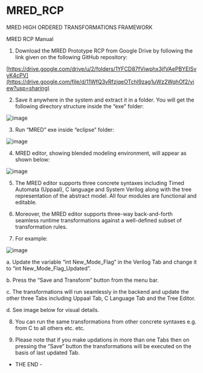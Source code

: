 # MRED_RCP
MRED HIGH ORDERED TRANSFORMATIONS FRAMEWORK

MRED RCP Manual

1.	Download the MRED Prototype RCP from Google Drive by following the link given on the following GitHub repository:

   [https://drive.google.com/drive/u/2/folders/1YFCD87fViwphx3jfVAePBYEISvyK4cPV](https://drive.google.com/file/d/11WfQ3vRfzjqeOTchI9zag1uWz2WqhOf2/view?usp=sharing)

2.	Save it anywhere in the system and extract it in a folder. You will get the following directory structure inside the “exe” folder:

 ![image](https://github.com/user-attachments/assets/b3f3f01e-cc77-4139-b068-b005846016c9)


3.	Run “MRED” exe inside “eclipse” folder:

 
![image](https://github.com/user-attachments/assets/25f9fea2-eb12-4ee5-81d7-a7fb2a40deed)



4.	MRED editor, showing blended modeling environment, will appear as shown below:

 ![image](https://github.com/user-attachments/assets/1f7c9216-29c6-4d42-bdbf-f19df6974e4f)


5.	The MRED editor supports three concrete syntaxes including Timed Automata (Uppaal), C language and System Verilog along with the tree representation of the abstract model. All four modules are functional and editable.

6.	 Moreover, the MRED editor supports three-way back-and-forth seamless runtime transformations against a well-defined subset of transformation rules.

7.	For example:

   ![image](https://github.com/user-attachments/assets/91104d66-8727-4158-9b46-46a2f45ed929)


a.	Update the variable “int New_Mode_Flag” in the Verilog Tab and change it to “int New_Mode_Flag_Updated”.

b.	Press the “Save and Transform” button from the menu bar.

c.	The transformations will run seamlessly in the backend and update the other three Tabs including Uppaal Tab, C Language Tab and the Tree Editor.

d.	See image below for visual details.
 


8.	You can run the same transformations from other concrete syntaxes e.g. from C to all others etc. etc.

9.	Please note that if you make updations in more than one Tabs then on pressing the “Save” button the transformations will be executed on the basis of last updated Tab.



-	THE END 	-
